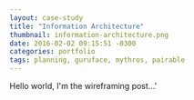 ```yaml
---
layout: case-study
title: "Information Architecture"
thumbnail: information-architecture.png
date: 2016-02-02 09:15:51 -0300
categories: portfolio
tags: planning, guruface, mythros, pairable
---
```

Hello world, I'm the wireframing post...'
